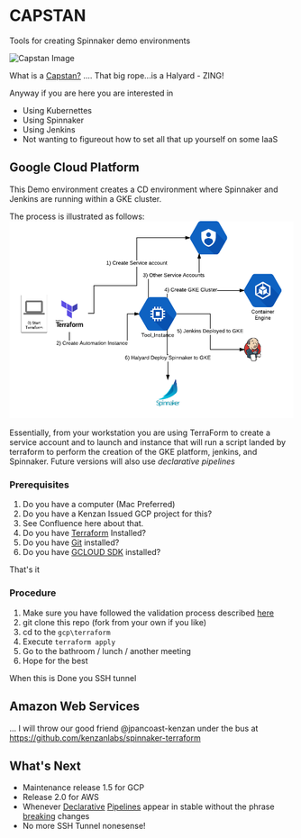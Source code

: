 # CAPSTAN
Tools for creating Spinnaker demo environments

![Capstan Image](https://upload.wikimedia.org/wikipedia/commons/thumb/e/ea/Star_of_India_capstan_1.JPG/320px-Star_of_India_capstan_1.JPG)

What is a [Capstan?](https://en.wikipedia.org/wiki/Capstan_(nautical)) .... That big rope...is a Halyard - ZING!

Anyway if you are here you are interested in
- Using Kubernettes
- Using Spinnaker
- Using Jenkins
- Not wanting to figureout how to set all that up yourself on some IaaS


## Google Cloud Platform

This Demo environment creates a CD environment where Spinnaker and Jenkins are running within a GKE cluster.

The process is illustrated as follows:
![GCP Process](gcp_process.png)


Essentially, from your workstation you are using TerraForm to create a service account and to launch and instance that will run a script landed by terraform to perform the creation of the GKE platform, jenkins, and Spinnaker. Future versions will also use *declarative pipelines*

### Prerequisites

1. Do you have a computer (Mac Preferred)
1. Do you have a Kenzan Issued GCP project for this?
  1. See Confluence here about that.
1. Do you have [Terraform](https://www.terraform.io/) Installed?
1. Do you have [Git](https://git-scm.com/book/en/v2/Getting-Started-Installing-Git) installed?
1. Do you have [GCLOUD SDK](https://cloud.google.com/sdk/downloads) installed?

That's it


### Procedure
1. Make sure you have followed the validation process described [here](./gcp/README.md)
1. git clone this repo (fork from your own if you like)
1. cd to the `gcp\terraform`
1. Execute `terraform apply`
1. Go to the bathroom / lunch / another meeting
1. Hope for the best

When this is Done you SSH tunnel


## Amazon Web Services

... I will throw our good friend @jpancoast-kenzan under the bus at https://github.com/kenzanlabs/spinnaker-terraform


## What's Next

- Maintenance release 1.5 for GCP
- Release 2.0 for AWS
- Whenever [Declarative](https://blog.spinnaker.io/codifying-your-spinnaker-pipelines-ea8e9164998f) [Pipelines](https://github.com/spinnaker/dcd-spec) appear in stable without the phrase [breaking](https://github.com/spinnaker/orca/tree/master/orca-pipelinetemplate) changes
- No more SSH Tunnel nonesense!








